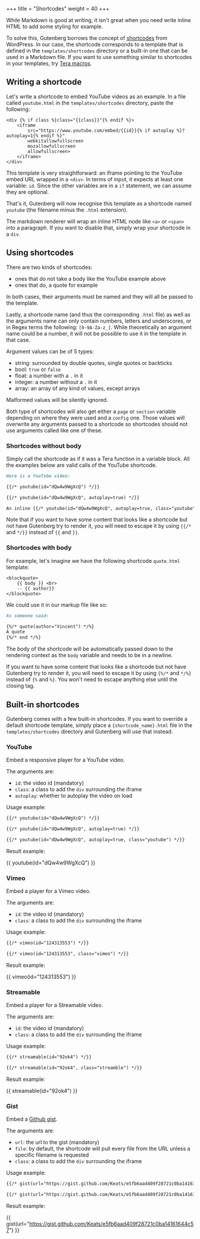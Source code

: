 +++
title = "Shortcodes"
weight = 40
+++

While Markdown is good at writing, it isn't great when you need write inline
HTML to add some styling for example.

To solve this, Gutenberg borrows the concept of [shortcodes](https://codex.wordpress.org/Shortcode_API)
from WordPress.
In our case, the shortcode corresponds to a template that is defined in the `templates/shortcodes` directory or a built-in one that can
be used in a Markdown file. If you want to use something similar to shortcodes in your templates, try [Tera macros](https://tera.netlify.com/docs/templates/#macros).

## Writing a shortcode
Let's write a shortcode to embed YouTube videos as an example.
In a file called `youtube.html` in the `templates/shortcodes` directory, paste the
following:

```jinja2
<div {% if class %}class="{{class}}"{% endif %}>
    <iframe
        src="https://www.youtube.com/embed/{{id}}{% if autoplay %}?autoplay=1{% endif %}"
        webkitallowfullscreen
        mozallowfullscreen
        allowfullscreen>
    </iframe>
</div>
```

This template is very straightforward: an iframe pointing to the YouTube embed URL wrapped in a `<div>`.
In terms of input, it expects at least one variable: `id`. Since the other variables
are in a `if` statement, we can assume they are optional.

That's it, Gutenberg will now recognise this template as a shortcode named `youtube` (the filename minus the `.html` extension).

The markdown renderer will wrap an inline HTML node like `<a>` or `<span>` into a paragraph. If you want to disable that,
simply wrap your shortcode in a `div`.

## Using shortcodes

There are two kinds of shortcodes:

- ones that do not take a body like the YouTube example above
- ones that do, a quote for example

In both cases, their arguments must be named and they will all be passed to the template.

Lastly, a shortcode name (and thus the corresponding `.html` file) as well as the arguments name
can only contain numbers, letters and underscores, or in Regex terms the following: `[0-9A-Za-z_]`.
While theoretically an argument name could be a number, it will not be possible to use it in the template in that case.

Argument values can be of 5 types:

- string: surrounded by double quotes, single quotes or backticks
- bool: `true` or `false`
- float: a number with a `.` in it
- integer: a number without a `.` in it
- array: an array of any kind of values, except arrays

Malformed values will be silently ignored.

Both type of shortcodes will also get either a `page` or `section` variable depending on where they were used and a `config`
one. Those values will overwrite any arguments passed to a shortcode so shortcodes should not use arguments called like one
of these.

### Shortcodes without body

Simply call the shortcode as if it was a Tera function in a variable block. All the examples below are valid
calls of the YouTube shortcode.

```md
Here is a YouTube video:

{{/* youtube(id="dQw4w9WgXcQ") */}}

{{/* youtube(id="dQw4w9WgXcQ", autoplay=true) */}}

An inline {{/* youtube(id="dQw4w9WgXcQ", autoplay=true, class="youtube") */}} shortcode
```

Note that if you want to have some content that looks like a shortcode but not have Gutenberg try to render it,
you will need to escape it by using `{{/*` and `*/}}` instead of `{{` and `}}`.

### Shortcodes with body
For example, let's imagine we have the following shortcode `quote.html` template:

```jinja2
<blockquote>
    {{ body }} <br>
    -- {{ author}}
</blockquote>
```

We could use it in our markup file like so:

```md
As someone said:

{%/* quote(author="Vincent") */%}
A quote
{%/* end */%}
```

The body of the shortcode will be automatically passed down to the rendering context as the `body` variable and needs
to be in a newline.

If you want to have some content that looks like a shortcode but not have Gutenberg try to render it,
you will need to escape it by using `{%/*` and `*/%}` instead of `{%` and `%}`. You won't need to escape
anything else until the closing tag.

## Built-in shortcodes

Gutenberg comes with a few built-in shortcodes. If you want to override a default shortcode template,
simply place a `{shortcode_name}.html` file in the `templates/shortcodes` directory and Gutenberg will
use that instead.

### YouTube
Embed a responsive player for a YouTube video.

The arguments are:

- `id`: the video id (mandatory)
- `class`: a class to add the `div` surrounding the iframe
- `autoplay`: whether to autoplay the video on load

Usage example:

```md
{{/* youtube(id="dQw4w9WgXcQ") */}}

{{/* youtube(id="dQw4w9WgXcQ", autoplay=true) */}}

{{/* youtube(id="dQw4w9WgXcQ", autoplay=true, class="youtube") */}}
```

Result example:

{{ youtube(id="dQw4w9WgXcQ") }}

### Vimeo
Embed a player for a Vimeo video.

The arguments are:

- `id`: the video id (mandatory)
- `class`: a class to add the `div` surrounding the iframe

Usage example:

```md
{{/* vimeo(id="124313553") */}}

{{/* vimeo(id="124313553", class="vimeo") */}}
```

Result example:

{{ vimeo(id="124313553") }}

### Streamable
Embed a player for a Streamable video.

The arguments are:

- `id`: the video id (mandatory)
- `class`: a class to add the `div` surrounding the iframe

Usage example:

```md
{{/* streamable(id="92ok4") */}}

{{/* streamable(id="92ok4", class="streamble") */}}
```

Result example:

{{ streamable(id="92ok4") }}

### Gist
Embed a [Github gist](https://gist.github.com).

The arguments are:

- `url`: the url to the gist (mandatory)
- `file`: by default, the shortcode will pull every file from the URL unless a specific filename is requested
- `class`: a class to add the `div` surrounding the iframe

Usage example:

```md
{{/* gist(url="https://gist.github.com/Keats/e5fb6aad409f28721c0ba14161644c57") */}}

{{/* gist(url="https://gist.github.com/Keats/e5fb6aad409f28721c0ba14161644c57", class="gist") */}}
```

Result example:

{{ gist(url="https://gist.github.com/Keats/e5fb6aad409f28721c0ba14161644c57") }}

